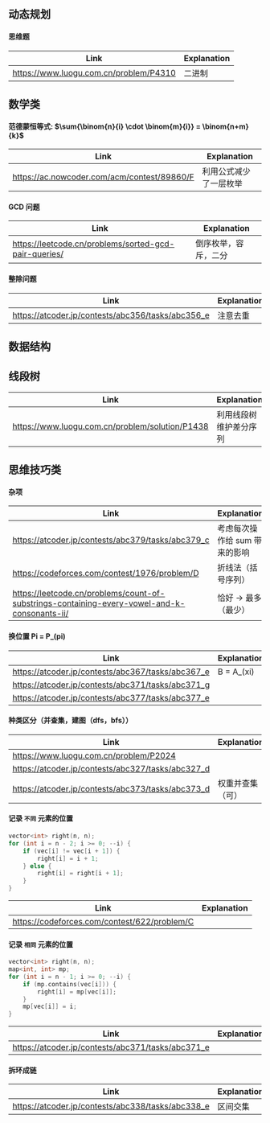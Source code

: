 ## 动态规划

#### 思维题

| Link                                   | Explanation |
| -------------------------------------- | ----------- |
| https://www.luogu.com.cn/problem/P4310 | 二进制      |


## 数学类

#### 范德蒙恒等式:  $\sum{\binom{n}{i} \cdot \binom{m}{i}} = \binom{n+m}{k}$

| Link                                        | Explanation            |
| ------------------------------------------- | ---------------------- |
| https://ac.nowcoder.com/acm/contest/89860/F | 利用公式减少了一层枚举 |



#### GCD 问题

| Link                                                  | Explanation          |
| ----------------------------------------------------- | -------------------- |
| https://leetcode.cn/problems/sorted-gcd-pair-queries/ | 倒序枚举，容斥，二分 |



#### 整除问题

| Link                                              | Explanation |
| ------------------------------------------------- | ----------- |
| https://atcoder.jp/contests/abc356/tasks/abc356_e | 注意去重    |



## 数据结构

## 线段树

| Link                                            | Explanation            |
| ----------------------------------------------- | ---------------------- |
| https://www.luogu.com.cn/problem/solution/P1438 | 利用线段树维护差分序列 |



## 思维技巧类

#### 杂项

| Link                                                                                         | Explanation                   |
| -------------------------------------------------------------------------------------------- | ----------------------------- |
| https://atcoder.jp/contests/abc379/tasks/abc379_c                                            | 考虑每次操作给 sum 带来的影响 |
| https://codeforces.com/contest/1976/problem/D                                                | 折线法（括号序列）            |
| https://leetcode.cn/problems/count-of-substrings-containing-every-vowel-and-k-consonants-ii/ | 恰好 -> 最多（最少）          |


#### 换位置  Pi =  P_(pi)

| Link                                              | Explanation |
| ------------------------------------------------- | ----------- |
| https://atcoder.jp/contests/abc367/tasks/abc367_e | B = A_(xi)  |
| https://atcoder.jp/contests/abc371/tasks/abc371_g |             |
| https://atcoder.jp/contests/abc377/tasks/abc377_e |             |


#### 种类区分（并查集，建图（dfs，bfs））

| Link                                              | Explanation      |
| ------------------------------------------------- | ---------------- |
| https://www.luogu.com.cn/problem/P2024            |                  |
| https://atcoder.jp/contests/abc327/tasks/abc327_d |                  |
| https://atcoder.jp/contests/abc373/tasks/abc373_d | 权重并查集（可） |


#### 记录 `不同` 元素的位置
```cpp []
vector<int> right(n, n);
for (int i = n - 2; i >= 0; --i) {
    if (vec[i] != vec[i + 1]) {
        right[i] = i + 1;
    } else {
        right[i] = right[i + 1];
    }
}
```

| Link                                         | Explanation |
| -------------------------------------------- | ----------- |
| https://codeforces.com/contest/622/problem/C |             |



#### 记录 `相同` 元素的位置
```cpp []
vector<int> right(n, n);
map<int, int> mp;
for (int i = n - 1; i >= 0; --i) {
    if (mp.contains(vec[i])) {
        right[i] = mp[vec[i]];
    }
    mp[vec[i]] = i;
}
```

| Link                                              | Explanation |
| ------------------------------------------------- | ----------- |
| https://atcoder.jp/contests/abc371/tasks/abc371_e |             |


#### 拆环成链

| Link                                              | Explanation |
| ------------------------------------------------- | ----------- |
| https://atcoder.jp/contests/abc338/tasks/abc338_e | 区间交集    |
